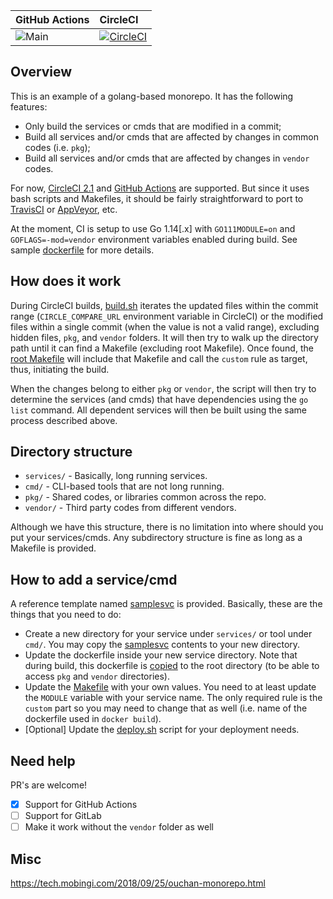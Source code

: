 |GitHub Actions|CircleCI|
|:-----|:------|
|![Main](https://github.com/flowerinthenight/golang-monorepo/workflows/Main/badge.svg)|[![CircleCI](https://circleci.com/gh/flowerinthenight/golang-monorepo.svg?style=svg)](https://circleci.com/gh/flowerinthenight/golang-monorepo)|

## Overview

This is an example of a golang-based monorepo. It has the following features:

- Only build the services or cmds that are modified in a commit;
- Build all services and/or cmds that are affected by changes in common codes (i.e. `pkg`);
- Build all services and/or cmds that are affected by changes in `vendor` codes.

For now, [CircleCI 2.1](./.circleci/config.yml) and [GitHub Actions](https://github.com/flowerinthenight/golang-monorepo/actions) are supported. But since it uses bash scripts and Makefiles, it should be fairly straightforward to port to [TravisCI](https://travis-ci.org/) or [AppVeyor](https://www.appveyor.com/), etc.

At the moment, CI is setup to use Go 1.14[.x] with `GO111MODULE=on` and `GOFLAGS=-mod=vendor` environment variables enabled during build. See sample [dockerfile](./services/samplesvc/dockerfile.samplesvc) for more details.

## How does it work

During CircleCI builds, [build.sh](./build.sh) iterates the updated files within the commit range (`CIRCLE_COMPARE_URL` environment variable in CircleCI) or the modified files within a single commit (when the value is not a valid range), excluding hidden files, `pkg`, and `vendor` folders. It will then try to walk up the directory path until it can find a Makefile (excluding root Makefile). Once found, the [root Makefile](./Makefile) will include that Makefile and call the `custom` rule as target, thus, initiating the build.

When the changes belong to either `pkg` or `vendor`, the script will then try to determine the services (and cmds) that have dependencies using the `go list` command. All dependent services will then be built using the same process described above.

## Directory structure

- `services/` - Basically, long running services.
- `cmd/` - CLI-based tools that are not long running.
- `pkg/` - Shared codes, or libraries common across the repo.
- `vendor/` - Third party codes from different vendors.

Although we have this structure, there is no limitation into where should you put your services/cmds. Any subdirectory structure is fine as long as a Makefile is provided.

## How to add a service/cmd

A reference template named [samplesvc](./services/samplesvc) is provided. Basically, these are the things that you need to do:

- Create a new directory for your service under `services/` or tool under `cmd/`. You may copy the [samplesvc](./services/samplesvc) contents to your new directory.
- Update the dockerfile inside your new service directory. Note that during build, this dockerfile is [copied](https://github.com/flowerinthenight/golang-monorepo/blob/master/services/samplesvc/Makefile#L21) to the root directory (to be able to access `pkg` and `vendor` directories).
- Update the [Makefile](./services/samplesvc/Makefile) with your own values. You need to at least update the `MODULE` variable with your service name. The only required rule is the `custom` part so you may need to change that as well (i.e. name of the dockerfile used in `docker build`).
- [Optional] Update the [deploy.sh](./services/samplesvc/deploy.sh) script for your deployment needs.

## Need help
PR's are welcome!
- [x] Support for GitHub Actions
- [ ] Support for GitLab
- [ ] Make it work without the `vendor` folder as well

## Misc
https://tech.mobingi.com/2018/09/25/ouchan-monorepo.html
